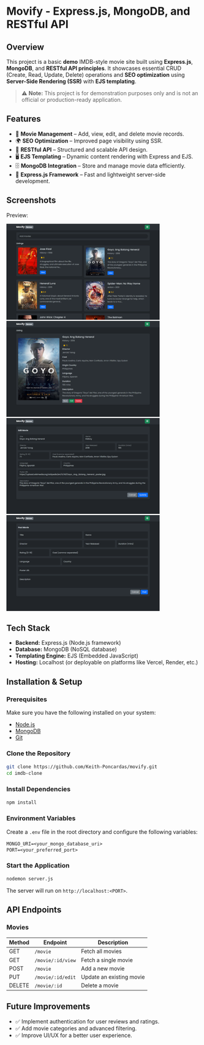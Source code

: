 # Movify - Express.js, MongoDB, and RESTful API

## Overview

This project is a basic **demo** IMDB-style movie site built using **Express.js**, **MongoDB**, and **RESTful API principles**. It showcases essential CRUD (Create, Read, Update, Delete) operations and **SEO optimization** using **Server-Side Rendering (SSR)** with **EJS templating**.

> ⚠ **Note:** This project is for demonstration purposes only and is not an official or production-ready application.

## Features

- 📌 **Movie Management** – Add, view, edit, and delete movie records.
- 🌍 **SEO Optimization** – Improved page visibility using SSR.
- 🔄 **RESTful API** – Structured and scalable API design.
- 🖥️ **EJS Templating** – Dynamic content rendering with Express and EJS.
- 🗄️ **MongoDB Integration** – Store and manage movie data efficiently.
- 🚀 **Express.js Framework** – Fast and lightweight server-side development.

## Screenshots

Preview:

<img src="/img/home.png" alt="Screenshot 1" width="400">
<img src="/img/view.png" alt="Screenshot 2" width="400">
<img src="/img/edit.png" alt="Screenshot 3" width="400">
<img src="/img/post.png" alt="Screenshot 4" width="400">

## Tech Stack

- **Backend:** Express.js (Node.js framework)
- **Database:** MongoDB (NoSQL database)
- **Templating Engine:** EJS (Embedded JavaScript)
- **Hosting:** Localhost (or deployable on platforms like Vercel, Render, etc.)

## Installation & Setup

### Prerequisites

Make sure you have the following installed on your system:

- [Node.js](https://nodejs.org/)
- [MongoDB](https://www.mongodb.com/)
- [Git](https://git-scm.com/)

### Clone the Repository

```sh
git clone https://github.com/Keith-Poncardas/movify.git
cd imdb-clone
```

### Install Dependencies

```sh
npm install
```

### Environment Variables

Create a `.env` file in the root directory and configure the following variables:

```env
MONGO_URI=<your_mongo_database_uri>
PORT=<your_preferred_port>
```

### Start the Application

```sh
nodemon server.js
```

The server will run on `http://localhost:<PORT>`.

## API Endpoints

### Movies

| Method | Endpoint          | Description              |
| ------ | ----------------- | ------------------------ |
| GET    | `/movie`          | Fetch all movies         |
| GET    | `/movie/:id/view` | Fetch a single movie     |
| POST   | `/movie`          | Add a new movie          |
| PUT    | `/movie/:id/edit` | Update an existing movie |
| DELETE | `/movie/:id`      | Delete a movie           |


## Future Improvements

- ✅ Implement authentication for user reviews and ratings.
- ✅ Add movie categories and advanced filtering.
- ✅ Improve UI/UX for a better user experience.
